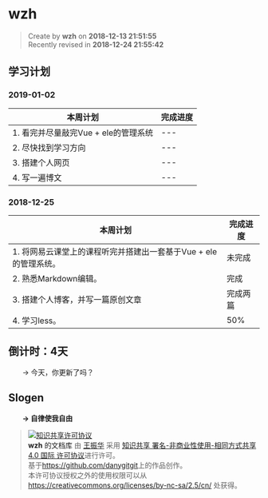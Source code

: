 wzh
===

> Create by **wzh** on **2018-12-13 21:51:55**  
> Recently revised in **2018-12-24 21:55:42**


## 学习计划

### 2019-01-02
本周计划  | 完成进度
--- | ---
1. 看完并尽量敲完Vue + ele的管理系统| ---
2. 尽快找到学习方向 | ---
3. 搭建个人网页 | ---
4. 写一遍博文| ---

### 2018-12-25
本周计划  | 完成进度
--- | ---
1. 将网易云课堂上的课程听完并搭建出一套基于Vue + ele的管理系统。| 未完成
2. 熟悉Markdown编辑。 | 完成
3. 搭建个人博客，并写一篇原创文章 | 完成两篇
4. 学习less。| 50%

## 倒计时：4天

&emsp;&emsp;-> 今天，你更新了吗？

## Slogen

&emsp;&emsp;**-> 自律使我自由**

> <a rel="license" href="http://creativecommons.org/licenses/by-nc-sa/4.0/"><img alt="知识共享许可协议" style="border-width:0" src="https://i.creativecommons.org/l/by-nc-sa/4.0/88x31.png" /></a><br /><a xmlns:dct="http://purl.org/dc/terms/" property="dct:title">**wzh** 的文档库</a> 由 <a xmlns:cc="http://creativecommons.org/ns#" href="wzh" property="cc:attributionName" rel="cc:attributionURL">王振华</a> 采用 <a rel="license" href="http://creativecommons.org/licenses/by-nc-sa/4.0/">知识共享 署名-非商业性使用-相同方式共享 4.0 国际 许可协议</a>进行许可。<br />基于<a xmlns:dct="http://purl.org/dc/terms/" href="https://github.com/danygitgit" rel="dct:source">https://github.com/danygitgit</a>上的作品创作。<br />本许可协议授权之外的使用权限可以从 <a xmlns:cc="http://creativecommons.org/ns#" href="https://creativecommons.org/licenses/by-nc-sa/2.5/cn/" rel="cc:morePermissions">https://creativecommons.org/licenses/by-nc-sa/2.5/cn/</a> 处获得。